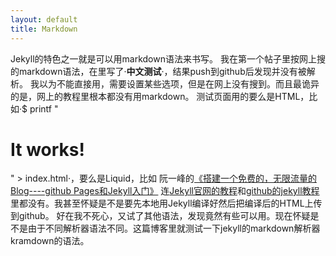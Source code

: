```yaml
---
layout: default
title: Markdown
---
```

Jekyll的特色之一就是可以用markdown语法来书写。
我在第一个帖子里按网上搜的markdown语法，在里写了·**中文测试**·，结果push到github后发现并没有被解析。
我以为不能直接用，需要设置某些选项，但是在网上没有搜到。而且最诡异的是，网上的教程里根本都没有用markdown。
测试页面用的要么是HTML，比如·$ printf "<h1>It works!</h1>" > index.html·，要么是Liquid，比如
阮一峰的[《搭建一个免费的，无限流量的Blog----github Pages和Jekyll入门》](http://www.ruanyifeng.com/blog/2012/08/blogging_with_jekyll.html)
连[Jekyll官网的教程](http://jekyllrb.com/docs/posts/)和[github的jekyll教程](https://help.github.com/articles/using-jekyll-with-pages)里都没有。我甚至怀疑是不是要先本地用Jekyll编译好然后把编译后的HTML上传到github。
好在我不死心，又试了其他语法，发现竟然有些可以用。现在怀疑是不是由于不同解析器语法不同。这篇博客里就测试一下jekyll的markdown解析器kramdown的语法。






